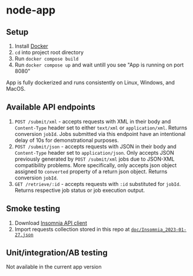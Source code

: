# node-app

## Setup

1. Install [Docker](https://www.docker.com/)
2. `cd` into project root directory
3. Run `docker compose build`
4. Run `docker compose up` and wait untill you see "App is running on port 8080"

App is fully dockerized and runs consistently on Linux, Windows, and MacOS.

## Available API endpoints

1. `POST /submit/xml` - accepts requests with XML in their body and `Content-Type` header set to either `text/xml` or `application/xml`. Returns conversion `jobId`. Jobs submitted via this endpoint have an intentional delay of 10s for demonstrational purposes.
2. `POST /submit/json` - accepts requests with JSON in their body and `Content-Type` header set to `application/json`. Only accepts JSON previously generated by `POST /submit/xml` jobs due to JSON-XML compatibility problems. More specifically, only accepts json object assigned to `converted` property of a return json object. Returns conversion `jobId`.
3. `GET /retrieve/:id` - accepts requests with `:id` substituted for `jobId`. Returns respective job status or job execution output.

## Smoke testing

1. Download [Insomnia API client](https://insomnia.rest/download)
2. Import requests collection stored in this repo at [`doc/Insomnia_2023-01-27.json`](doc/Insomnia_2023-01-27.json)

## Unit/integration/AB testing

Not available in the current app version
